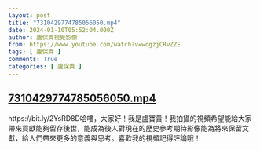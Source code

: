 ```yaml
---
layout: post
title: "7310429774785056050.mp4"
date: 2024-01-10T05:52:04.000Z
author: 盧保貴視覺影像
from: https://www.youtube.com/watch?v=wqgzjCRvZZE
tags: [ 盧保貴 ]
comments: True
categories: [ 盧保貴 ]
---
```

<!--1704865924000-->
[7310429774785056050.mp4](https://www.youtube.com/watch?v=wqgzjCRvZZE)
------

<div>
https://bit.ly/2YsRD8D哈嘍，大家好！我是盧寶貴！我拍攝的視頻希望能給大家帶來貢獻能夠留存後世，能成為後人對現在的歷史參考期待影像能為將來保留文獻，給人們帶來更多的意義與思考。喜歡我的視頻記得評論哦！
</div>
